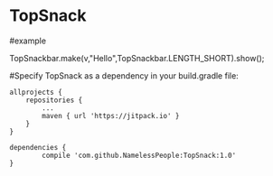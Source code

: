 
TopSnack
==============================================================
#example


TopSnackbar.make(v,"Hello",TopSnackbar.LENGTH_SHORT).show();


#Specify TopSnack as a dependency in your build.gradle file:

	allprojects {
		repositories {
			...
			maven { url 'https://jitpack.io' }
		}
	}

	dependencies {
	        compile 'com.github.NamelessPeople:TopSnack:1.0'
	}



